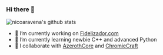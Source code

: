 ### Hi there 👋

![nicoaravena's github stats](https://github-readme-stats.vercel.app/api?username=nicoaravena)

- 🔭 I’m currently working on [Fidelizador.com](https://www.fidelizador.com)
- 🌱 I’m currently learning newbie C++ and advanced Python
- 👯 I collaborate with [AzerothCore](https://www.azerothcore.org/) and [ChromieCraft](https://www.chromiecraft.com/)
